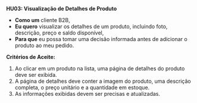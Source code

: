 
**HU03: Visualização de Detalhes de Produto**

*   **Como um** cliente B2B,
*   **Eu quero** visualizar os detalhes de um produto, incluindo foto, descrição, preço e saldo disponível,
*   **Para que** eu possa tomar uma decisão informada antes de adicionar o produto ao meu pedido.

**Critérios de Aceite:**

1.  Ao clicar em um produto na lista, uma página de detalhes do produto deve ser exibida.
2.  A página de detalhes deve conter a imagem do produto, uma descrição completa, o preço unitário e a quantidade em estoque.
3.  As informações exibidas devem ser precisas e atualizadas.

